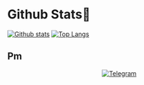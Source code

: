 # Github Stats👾
[![Github stats](https://github-readme-stats.vercel.app/api?username=L0rdK1r422&show_icons=true&theme=dark&include_all_commits=true)](https://github.com/L0rdK1r422/github-readme-stats)
[![Top Langs](https://github-readme-stats.vercel.app/api/top-langs/?username=L0rdK1r422&layout=compact&theme=dark)](https://github.com/L0rdK1r422/github-readme-stats)
## Pm 
<p align="center"> 
<a href="https://bit.ly/3EPoOmA"><img title="Telegram" src="https://img.shields.io/badge/-Telegram-blue"></a>
</p>
